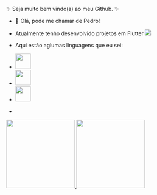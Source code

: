 ✨ Seja muito bem vindo(a) ao meu Github. ✨

- 👋 Olá, pode me chamar de Pedro!

- Atualmente tenho desenvolvido projetos em Flutter 
            <img src="https://cdn.jsdelivr.net/gh/devicons/devicon/icons/flutter/flutter-original.svg" />
          
- Aqui estão aglumas linguagens que eu sei:
- <img src="https://cdn.jsdelivr.net/gh/devicons/devicon/icons/java/java-original-wordmark.svg" width="40" height="40"/>
- <img src="https://cdn.jsdelivr.net/gh/devicons/devicon/icons/python/python-original-wordmark.svg" width="40" height="40"/>
- <img src="https://cdn.jsdelivr.net/gh/devicons/devicon/icons/dart/dart-original.svg" width="40" height="40"/>
- <i font-size=12 class="devicon-javascript-plain colored"></i>
          
          
                 

<!---
pedrokli/pedrokli is a ✨ special ✨ repository because its `README.md` (this file) appears on your GitHub profile.
You can click the Preview link to take a look at your changes.
--->

<div>
<a href="https://github.com/pedrokli">
<img height="180em" src="https://github-readme-stats.vercel.app/api/top-langs/?username=pedrokli&layout=compact&langs_count=7&theme=dracula"/>
<img height="180em" src="https://github-readme-stats.vercel.app/api?username=pedrokli&show_icons=true&theme=dracula&include_all_commits=true&count_private=true"/>
</div>
